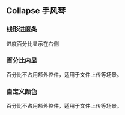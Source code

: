 ## Collapse 手风琴
<script setup>
    import baseDemo from './demo/base.vue';
    import demo1 from './demo/demo1.vue';
    import demo2 from './demo/demo2.vue';
    import preview from "../../../src/components/preview.vue"
</script>

### 线形进度条
进度百分比显示在右侧
<baseDemo />
<preview compName="progress" demoName="base" />


### 百分比内显

百分比不占用额外控件，适用于文件上传等场景。

<demo1 />
<preview compName="progress" demoName="demo1" />


### 自定义颜色

百分比不占用额外控件，适用于文件上传等场景。

<demo2 />
<preview compName="progress" demoName="demo2" />


